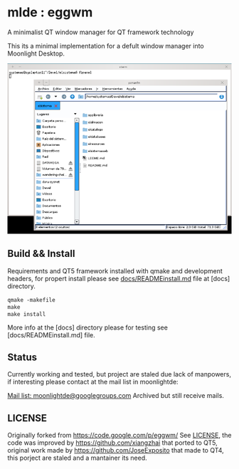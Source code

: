 mlde : eggwm
============

A minimalist QT window manager for QT framework technology

This its a minimal implementation for a defult window manager into Moonlight Desktop.

![docs/mlde-eggwm-qt5.png](docs/mlde-eggwm-qt5.png)

## Build && Install

Requirements and QT5 framework installed with qmake and development headers, 
for propert install please see [docs/READMEinstall.md](docs/READMEinstall.md) file at [docs] directory.

```
qmake -makefile
make
make install
```

More info at the [docs] directory please for testing see [docs/READMEinstall.md] file.

## Status

Currently working and tested, but project are staled due lack of manpowers, 
if interesting please contact at the mail list in moonlightde:

[Mail list: moonlightde@googlegroups.com](https://groups.google.com/d/forum/moonlightde) Archived but still receive mails.

## LICENSE

Originally forked from https://code.google.com/p/eggwm/ See [LICENSE](LICENSE), 
the code was improved by https://github.com/xiangzhai that ported to QT5, 
original work made by https://github.com/JoseExposito that made to QT4, 
this porject are staled and a mantainer its need.
